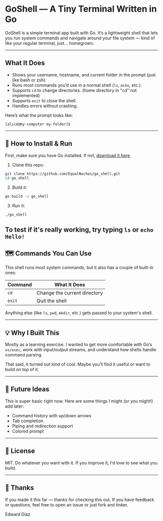 # GoShell — A Tiny Terminal Written in Go

GoShell is a simple terminal app built with Go. It’s a lightweight shell that lets you run system commands and navigate around your file system — kind of like your regular terminal, just... homegrown.

---

## What It Does

- Shows your username, hostname, and current folder in the prompt (just like bash or zsh).
- Runs most commands you’d use in a normal shell (`ls`, `echo`, etc.).
- Supports `cd` to change directories. (home directory in "cd" not implemented)
- Supports `exit` to close the shell.
- Handles errors without crashing.

Here’s what the prompt looks like:

```
[alice@my-computer my-folder]$
```

---

## 🔧 How to Install & Run

First, make sure you have Go installed. If not, [download it here](https://golang.org/dl/).

1. Clone this repo:

```bash
git clone https://github.com/EqualNoches/go_shell.git
cd go_shell
```

2. Build it:

```bash
go build -o go_shell
```

3. Run it:

```bash
./go_shell
```

To test if it's really working, try typing `ls` or `echo Hello!`
---

## 🗺️ Commands You Can Use

This shell runs most system commands, but it also has a couple of built-in ones:

| Command | What It Does                        |
|---------|-------------------------------------|
| `cd`    | Change the current directory        |
| `exit`  | Quit the shell                      |

Anything else (like `ls`, `pwd`, `mkdir`, etc.) gets passed to your system's shell.

---

## 💡 Why I Built This

Mostly as a learning exercise. I wanted to get more comfortable with Go’s `os/exec`, work with input/output streams, and understand how shells handle command parsing.

That said, it turned out kind of cool. Maybe you’ll find it useful or want to build on top of it.

---

## 📌 Future Ideas

This is super basic right now. Here are some things I might (or you might!) add later:

- Command history with up/down arrows
- Tab completion
- Piping and redirection support
- Colored prompt

---

## 📝 License

MIT. Do whatever you want with it. If you improve it, I'd love to see what you build.

---

## 🙌 Thanks

If you made it this far — thanks for checking this out. If you have feedback or questions, feel free to open an issue or just fork and tinker.

Edward Díaz
